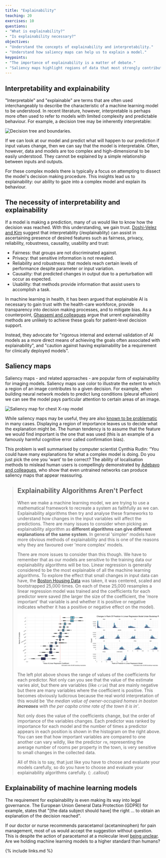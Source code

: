 ```yaml
---
title: "Explainability"
teaching: 20
exercises: 10
questions:
- "What is explainability?"
- "Is explainability necessary?"
objectives:
- "Understand the concepts of explainability and interpretability."
- "Understand how saliency maps can help us to explain a model."
keypoints:
- "The importance of explainability is a matter of debate."
- "Saliency maps highlight regions of data that most strongly contributed to a decision."
---
```


## Interpretability and explainability

"Interpretable" and "explainable" are terms that are often used interchangeably to describe the characteristic of a machine learning model to be understood. In recent literature, however, interpretable is perhaps more often used to refer to models with limited complexity and predictable behaviour. For example, a decision tree may be inherently interpretable:

![Decision tree and boundaries.](../fig/decision-tree.png)

If we can look at our model and predict what will happen to our prediction if input values change, then we can say that the model is interpretable. Often, however, data and models are too complex and high-dimensional to be easily understood. They cannot be explained by a simple relationship between inputs and outputs.

For these complex models there is typically a focus on attempting to dissect the model's decision making procedure. This insights lead us to explainability: our ability to gaze into a complex model and explain its behaviour.

## The necessity of interpretability and explainability

If a model is making a prediction, many of us would like to know how the decision was reached. With this understanding, we gain trust. [Doshi-Velez and Kim](https://arxiv.org/pdf/1702.08608.pdf) suggest that interpretablity (/explainablity) can assist in ascertaining presence of desired features such as fairness, privacy, reliability, robustness, causality, usability and trust:

- Fairness: that groups are not discriminated against. 
- Privacy: that sensitive information is not revealed. 
- Reliability and robustness: that models reach certain levels of performance despite parameter or input variation. 
- Causality: that predicted changes in output due to a perturbation will occur as expected. 
- Usability: that methods provide information that assist users to accomplish a task.

In machine learning in health, it has been argued that explainable AI is necessary to gain trust with the health-care workforce, provide transparency into decision making processes, and to mitigate bias. As a counterpoint, [Ghassemi and colleagues](https://doi.org/10.1016/S2589-7500(21)00208-9) argue that urrent explainability methods are unlikely to achieve these goals for patient-level decision support.

Instead, they advocate for "rigorous internal and external validation of AI models as a more direct means of achieving the goals often associated with explainability", and "caution against having explainability be a requirement for clinically deployed models".

## Saliency maps

Saliency maps - and related approaches - are popular form of explainability for imaging models. Saliency maps use color to illustrate the extent to which a region of an image contributes to a given decision. For example, when building neural network models to predict lung conditions (pleural effusion) we can see the model pays particular attention to certain areas of an image.

![Saliency map for chest X-ray model](../fig/saliency.png)

While saliency maps may be useful, they are also [known to be problematic](https://arxiv.org/abs/1810.03292) in many cases. Displaying a region of importance leaves us to decide what the explanation might be. The human tendency is to assume that the feature we would find important is the one that was used (this is an example of a famously harmful cognitive error called confirmation bias). 

This problem is well summarised by computer scientist Cynthia Rudin: “You could have many explanations for what a complex model is doing. Do you just pick the one you 'want’ to be correct? The ability of localisation methods to mislead human users is compellingly demonstrated by [Adebayo and colleagues](https://arxiv.org/abs/1810.03292), who show that even untrained networks can produce saliency maps that appear reassuring.

<!--  TODO:

## Shapley values

In "Stop Explaining Black Box Machine Learning Models for High Stakes Decisions and Use Interpretable Models Instead", Cynthia Rudin

These concerns also extend to other well known post-hoc explanation methods such as locally interpretable model-agnostic explanations (LIME)27 and Shapley values (SHAP).28 LIME seeks to understand decisions at the individual level by permuting the input example (altering it in minor ways) and identifying which alterations were most likely to change the decision. In the case of image analysis, this is done by occluding parts of the image, the explanation consisting of a heat map that indicates the image components that were most important for the decision. Such explanations suffer from interpretability gaps in the same way as saliency mapping. Methods such as LIME and SHAP are generic and not specific to images and are routinely used on a wide variety of health-care data, including structured data from electronic health-care records29 and electroencephalogram waveform data.30

-->

> ## Explainability Algorithms Aren't Perfect
>
> When we make a machine learning model, we are trying to use a mathematical framework to recreate a system as faithfully as we can. Explainability algorithms then try and analyse these frameworks to understand how changes in the input variables will affect the predictions. There are many issues to consider when picking an explainability algorithm as **different algorithms can give different explanations of the same system**. In general 'simpler' models have more obvious methods of explainability and this is one of the reasons why they are favoured over 'more complex' models.
>
> There are more issues to consider than this though. We have to remember that as our models are sensitive to the training data our explainability algorithms will be too. Linear regression is generally considered to be the most explainable of all the machine learning algorithms. To explore the effect that small changes in input data can have, the [Boston Housing Data](https://www.kaggle.com/code/prasadperera/the-boston-housing-dataset/notebook) was taken, it was centered, scaled and bootstrapped 25,000 times. On each of these 25,000 resamples a linear regression model was trained and the coefficients for each predictor were saved (the larger the size of the coefficient, the 'more important' that variable is and whether it is positive or negative indicates whether it has a positive or negative effect on the model).
>
> ![LinRegExample](../fig/lin_reg_example.png)
>
> The left plot above shows the range of values of the coefficients for each predictor. Not only can you see that the value of the estimate varies alot, but there are variables (like `crim`) that are mainly negative but there are many variables where the coefficient is positive. This becomes obviously ludicrous because the real world interpretation of this would be *'the median value of owner-occupied homes in boston **increases** with the per capita crime rate of the town it is in'*.
>
> Not only does the value of the coefficients change, but the order of importance of the variables changes. Each predictor was ranked by importance for each model and the number of times a predictor appears in each position is shown in the histogram on the right above. You can see that how important variables are compared to one another can vary wildly, like the predictor `rm`, representing the average number of rooms per property in the town, is very sensitive to small changes in the collected data.
>
> All of this is to say, that just like you have to choose and evaluate your models carefully, so do you have to choose and evaluate your explainability algorithms carefully.
{: .callout}

## Explainability of machine learning models

The requirement for explainability is even making its way into legal governance. The European Union General Data Protection (GDPR)) for example, states that "[the data subject should have] the right ... to obtain an explanation of the decision reached".

If our doctor or nurse recommends paracetamol (acetaminophen) for pain management, most of us would accept the suggestion without question. This is despite the action of paracetamol at a molecular level [being unclear](https://pubmed.ncbi.nlm.nih.gov/15662292/). Are we holding machine learning models to a higher standard than humans? 


{% include links.md %}
